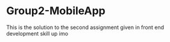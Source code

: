 # Group2-MobileApp
This is the solution to the second assignment given in front end development skill up imo
